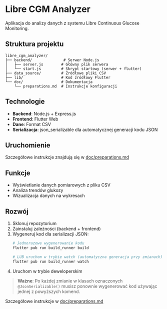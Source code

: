 # Libre CGM Analyzer

Aplikacja do analizy danych z systemu Libre Continuous Glucose Monitoring.

## Struktura projektu

```
libre_cgm_analyzer/
├── backend/              # Serwer Node.js
│   ├── server.js        # Główny plik serwera
│   └── start.js         # Skrypt startowy (serwer + flutter)
├── data_source/         # Źródłowe pliki CSV
├── lib/                 # Kod źródłowy Flutter
└── doc/                 # Dokumentacja
    └── preparations.md  # Instrukcje konfiguracji
```

## Technologie

- **Backend**: Node.js + Express.js
- **Frontend**: Flutter Web
- **Dane**: Format CSV
- **Serializacja**: json_serializable dla automatycznej generacji kodu JSON

## Uruchomienie

Szczegółowe instrukcje znajdują się w [doc/preparations.md](doc/preparations.md)

## Funkcje

- Wyświetlanie danych pomiarowych z pliku CSV
- Analiza trendów glukozy
- Wizualizacja danych na wykresach

## Rozwój

1. Sklonuj repozytorium
2. Zainstaluj zależności (backend + frontend)
3. Wygeneruj kod dla serializacji JSON:
   ```bash
   # Jednorazowe wygenerowanie kodu
   flutter pub run build_runner build

   # LUB uruchom w trybie watch (automatyczna generacja przy zmianach)
   flutter pub run build_runner watch
   ```
4. Uruchom w trybie deweloperskim

> **Ważne**: Po każdej zmianie w klasach oznaczonych `@JsonSerializable()` musisz ponownie wygenerować kod używając jednej z powyższych komend.

Szczegółowe instrukcje w [doc/preparations.md](doc/preparations.md)